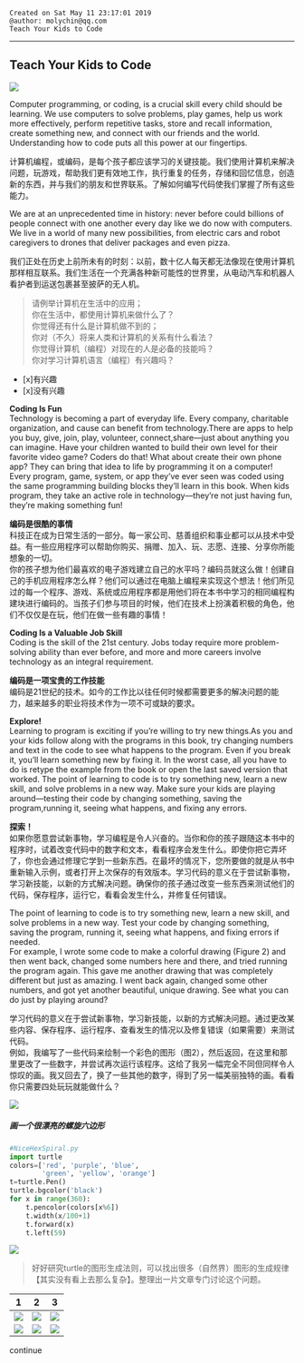 ```
Created on Sat May 11 23:17:01 2019  
@author: molychin@qq.com  
Teach Your Kids to Code  
```  

---  
## **Teach Your Kids to Code**

![](res/2019-5-12-12-22-54.png)

Computer programming, or coding, is a crucial skill every child should be learning. We use computers to solve problems, play games, help us work more effectively, perform repetitive tasks, store and recall information, create something new, and connect with our friends and the world. Understanding how to code puts all this power at our fingertips.

计算机编程，或编码，是每个孩子都应该学习的关键技能。我们使用计算机来解决问题，玩游戏，帮助我们更有效地工作，执行重复的任务，存储和回忆信息，创造新的东西，并与我们的朋友和世界联系。了解如何编写代码使我们掌握了所有这些能力。

We are at an unprecedented time in history: never before could billions of people connect with one another every day like we do now with computers. We live in a world of many new possibilities, from electric cars and robot caregivers to drones that deliver packages and even pizza.

我们正处在历史上前所未有的时刻：以前，数十亿人每天都无法像现在使用计算机那样相互联系。我们生活在一个充满各种新可能性的世界里，从电动汽车和机器人看护者到运送包裹甚至披萨的无人机。

>请例举计算机在生活中的应用；  
你在生活中，都使用计算机来做什么了？  
你觉得还有什么是计算机做不到的；  
你对（不久）将来人类和计算机的关系有什么看法？  
你觉得计算机（编程）对现在的人是必备的技能吗？  
你对学习计算机语言（编程）有兴趣吗？
- [x]有兴趣
- [x]没有兴趣


**Coding Is Fun**  
Technology is becoming a part of everyday life. Every company, charitable organization, and cause can benefit from technology.There are apps to help you buy, give, join, play, volunteer, connect,share—just about anything you can imagine.
Have your children wanted to build their own level for their favorite video game? Coders do that! What about create their own phone app? They can bring that idea to life by programming it on a computer! Every program, game, system, or app they’ve ever seen was coded using the same programming building blocks they’ll learn in this book. When kids program, they take an active role in technology—they’re not just having fun, they’re making something fun!

**编码是很酷的事情**  
科技正在成为日常生活的一部分。每一家公司、慈善组织和事业都可以从技术中受益。有一些应用程序可以帮助你购买、捐赠、加入、玩、志愿、连接、分享你所能想象的一切。  
你的孩子想为他们最喜欢的电子游戏建立自己的水平吗？编码员就这么做！创建自己的手机应用程序怎么样？他们可以通过在电脑上编程来实现这个想法！他们所见过的每一个程序、游戏、系统或应用程序都是用他们将在本书中学习的相同编程构建块进行编码的。当孩子们参与项目的时候，他们在技术上扮演着积极的角色，他们不仅仅是在玩，他们在做一些有趣的事情！

**Coding Is a Valuable Job Skill**  
Coding is the skill of the 21st century. Jobs today require more problem-solving ability than ever before, and more and more careers involve technology as an integral requirement.

**编码是一项宝贵的工作技能**  
编码是21世纪的技术。如今的工作比以往任何时候都需要更多的解决问题的能力，越来越多的职业将技术作为一项不可或缺的要求。

**Explore!**  
Learning to program is exciting if you’re willing to try new things.As you and your kids follow along with the programs in this book, try changing numbers and text in the code to see what happens to the program. Even if you break it, you’ll learn something new by fixing it. In the worst case, all you have to do is retype the example from the book or open the last saved version that worked. The point of learning to code is to try something new, learn a new skill, and solve problems in a new way. Make sure your kids are playing around—testing their code by changing something, saving the program,running it, seeing what happens, and fixing any errors.

**探索！**   
如果你愿意尝试新事物，学习编程是令人兴奋的。当你和你的孩子跟随这本书中的程序时，试着改变代码中的数字和文本，看看程序会发生什么。即使你把它弄坏了，你也会通过修理它学到一些新东西。在最坏的情况下，您所要做的就是从书中重新输入示例，或者打开上次保存的有效版本。学习代码的意义在于尝试新事物，学习新技能，以新的方式解决问题。确保你的孩子通过改变一些东西来测试他们的代码，保存程序，运行它，看看会发生什么，并修复任何错误。

The point of learning to code is to try something new, learn a new skill, and solve problems in a new way. Test your code by changing something, saving the program, running it, seeing what happens, and fixing errors if needed.  
For example, I wrote some code to make a colorful drawing (Figure 2) and then went back, changed some numbers here and there, and tried running the program again. This gave me another drawing that was completely different but just as amazing. I went back again, changed some other numbers, and got yet another beautiful, unique drawing. See what you can do just by playing around?   

学习代码的意义在于尝试新事物，学习新技能，以新的方式解决问题。通过更改某些内容、保存程序、运行程序、查看发生的情况以及修复错误（如果需要）来测试代码。  
例如，我编写了一些代码来绘制一个彩色的图形（图2），然后返回，在这里和那里更改了一些数字，并尝试再次运行该程序。这给了我另一幅完全不同但同样令人惊叹的画。我又回去了，换了一些其他的数字，得到了另一幅美丽独特的画。看看你只需要四处玩玩就能做什么？

![](res/2019-5-12-13-56-52.png)

##### 画一个很漂亮的螺旋六边形
```python
#NiceHexSpiral.py
import turtle   
colors=['red', 'purple', 'blue',
        'green', 'yellow', 'orange']
t=turtle.Pen()
turtle.bgcolor('black')
for x in range(360):
    t.pencolor(colors[x%6])
    t.width(x/100+1)
    t.forward(x)        
    t.left(59)
```

![](res/2019-5-12-16-19-41.png)

>好好研究turtle的图形生成法则，可以找出很多（自然界）图形的生成规律【其实没有看上去那么复杂】。整理出一片文章专门讨论这个问题。  

| 1 | 2 | 3 |
|---|---|---|
|![](res/2019-5-12-16-23-13a.png)|![](res/2019-5-12-16-23-13b.png)|![](res/2019-5-12-16-23-13c.png)|
|![](res/2019-5-12-16-23-13d.png)|![](res/2019-5-12-16-23-13e.png)|![](res/2019-5-12-16-19-41.png)|



















continue
